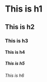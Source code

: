 # This is h1
  ## This is h2
  ### This is h3
  #### This is h4
  ##### This is h5
  ###### This is h6
